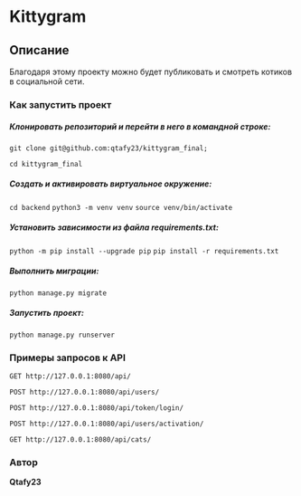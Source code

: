 # **Kittygram**


## **Описание**
Благодаря этому проекту можно будет публиковать и смотреть котиков в социальной сети.


### **Как запустить проект**

##### Клонировать репозиторий и перейти в него в командной строке:

```
git clone git@github.com:qtafy23/kittygram_final;

cd kittygram_final
```
##### Cоздать и активировать виртуальное окружение:

`cd backend`
`python3 -m venv venv`
`source venv/bin/activate`

##### Установить зависимости из файла requirements.txt:

`python -m pip install --upgrade pip`
`pip install -r requirements.txt`

##### Выполнить миграции:

`python manage.py migrate`

##### Запустить проект:

`python manage.py runserver`


### Примеры запросов к API
```
GET http://127.0.0.1:8080/api/
```

```
POST http://127.0.0.1:8080/api/users/
```

```
POST http://127.0.0.1:8080/api/token/login/
```

```
POST http://127.0.0.1:8080/api/users/activation/
```

```
GET http://127.0.0.1:8080/api/cats/
```


### Автор
**Qtafy23**
